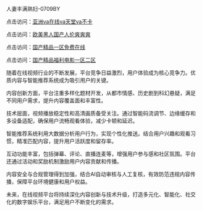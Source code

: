 人妻丰满熟妇-0709BY

点击访问：<a href="https://heiliaoxqkkct.pages.dev">亚洲va在线va天堂va不卡</a>

点击访问：<a href="https://heiliao2dmwwy.pages.dev">欧美黑人国产人伦爽爽爽</a>

点击访问：<a href="https://heiliaoll4qsx.pages.dev">国产精品一区免费在线</a>

点击访问：<a href="https://heiliaowzu4ur.pages.dev">国产精品福利电影一区二区</a>

随着在线视频行业的不断发展，平台竞争日益激烈，用户体验成为核心竞争力。优质内容与智能推荐系统成为吸引用户的关键。

内容创新方面，平台注重多样化题材开发，从都市情感、历史剧到科幻悬疑，满足不同用户需求，提升内容覆盖面和丰富性。

技术层面，视频播放稳定性和高清画质备受关注。通过智能码流调节、边缘缓存和多设备适配，确保用户流畅观看体验，减少卡顿和延迟。

智能推荐系统利用大数据分析用户行为，实现个性化推送。结合用户兴趣和观看习惯，精准匹配内容，提升用户活跃度和留存率。

互动功能丰富，包括弹幕、评论、直播连麦等，增强用户参与感和社区氛围。平台还通过活动和奖励机制激励用户内容贡献和传播。

内容安全与合规管理得到加强，结合AI自动审核与人工复核，有效防范违规内容传播，保障平台环境健康和用户权益。

未来，在线视频平台将持续深化内容创新与技术升级，打造多元化、智能化、社交化的数字娱乐平台，满足用户不断变化的需求。

<span style="display:none;">[Canonical link]( https://github.com/yueyue220112/507727 ）</span>
